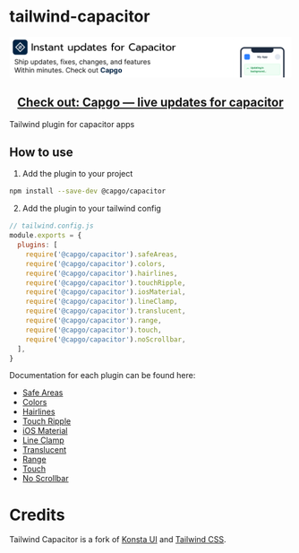 # tailwind-capacitor
<a href="https://capgo.app/"><img src='https://raw.githubusercontent.com/Cap-go/capgo/main/assets/capgo_banner.png' alt='Capgo - Instant updates for capacitor'/></a>
  
<div align="center">
<h2><a href="https://capgo.app/">Check out: Capgo — live updates for capacitor</a></h2>
</div>

Tailwind plugin for capacitor apps


How to use
----------

1. Add the plugin to your project
```bash
npm install --save-dev @capgo/capacitor
```

2. Add the plugin to your tailwind config
```js
// tailwind.config.js
module.exports = {
  plugins: [
    require('@capgo/capacitor').safeAreas,
    require('@capgo/capacitor').colors,
    require('@capgo/capacitor').hairlines,
    require('@capgo/capacitor').touchRipple,
    require('@capgo/capacitor').iosMaterial,
    require('@capgo/capacitor').lineClamp,
    require('@capgo/capacitor').translucent,
    require('@capgo/capacitor').range,
    require('@capgo/capacitor').touch,
    require('@capgo/capacitor').noScrollbar,
  ],
}
```

Documentation for each plugin can be found here:
- [Safe Areas](https://github.com/Cap-go/tailwind-capacitor/blob/main/docs/safe-areas.md)
- [Colors](https://github.com/Cap-go/tailwind-capacitor/blob/main/docs/colors.md)
- [Hairlines](https://github.com/Cap-go/tailwind-capacitor/blob/main/docs/hairlines.md)
- [Touch Ripple](https://github.com/Cap-go/tailwind-capacitor/blob/main/docs/touch-ripple.md)
- [iOS Material](https://github.com/Cap-go/tailwind-capacitor/blob/main/docs/ios-material.md)
- [Line Clamp](https://github.com/Cap-go/tailwind-capacitor/blob/main/docs/line-clamp.md)
- [Translucent](https://github.com/Cap-go/tailwind-capacitor/blob/main/docs/translucent.md)
- [Range](https://github.com/Cap-go/tailwind-capacitor/blob/main/docs/range.md)
- [Touch](https://github.com/Cap-go/tailwind-capacitor/blob/main/docs/touch.md)
- [No Scrollbar](https://github.com/Cap-go/tailwind-capacitor/blob/main/docs/no-scrollbar.md)

# Credits

Tailwind Capacitor is a fork of [Konsta UI](https://github.com/konstaui/konstaui) and [Tailwind CSS](https://tailwindcss.com/).
